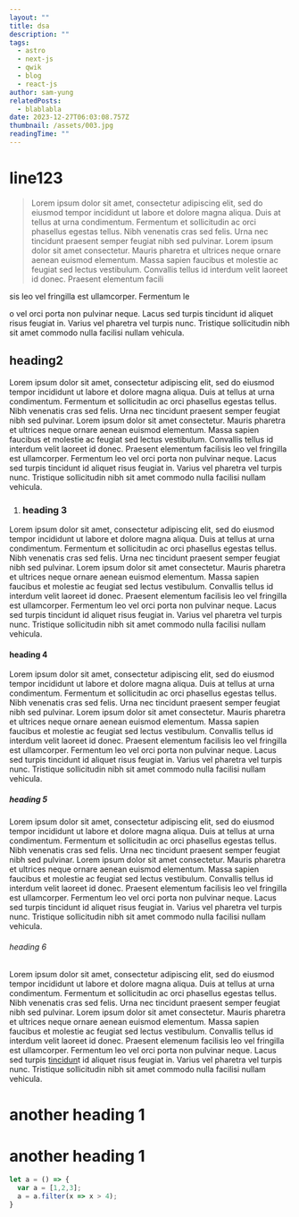 ```yaml
---
layout: ""
title: dsa
description: ""
tags:
  - astro
  - next-js
  - qwik
  - blog
  - react-js
author: sam-yung
relatedPosts:
  - blablabla
date: 2023-12-27T06:03:08.757Z
thumbnail: /assets/003.jpg
readingTime: ""
---
```

# line123

> Lorem ipsum dolor sit amet, consectetur adipiscing elit, sed do eiusmod tempor incididunt ut labore et dolore magna aliqua. Duis at tellus at urna condimentum. Fermentum et sollicitudin ac orci phasellus egestas tellus. Nibh venenatis cras sed felis. Urna nec tincidunt praesent semper feugiat nibh sed pulvinar. Lorem ipsum dolor sit amet consectetur. Mauris pharetra et ultrices neque ornare aenean euismod elementum. Massa sapien faucibus et molestie ac feugiat sed lectus vestibulum. Convallis tellus id interdum velit laoreet id donec. Praesent elementum facili

sis leo vel fringilla est ullamcorper. Fermentum le

o vel orci porta non pulvinar neque. Lacus sed turpis tincidunt id aliquet risus feugiat in. Varius vel pharetra vel turpis nunc. Tristique sollicitudin nibh sit amet commodo nulla facilisi nullam vehicula.

## heading2

Lorem ipsum dolor sit amet, consectetur adipiscing elit, sed do eiusmod tempor incididunt ut labore et dolore magna aliqua. Duis at tellus at urna condimentum. Fermentum et sollicitudin ac orci phasellus egestas tellus. Nibh venenatis cras sed felis. Urna nec tincidunt praesent semper feugiat nibh sed pulvinar. Lorem ipsum dolor sit amet consectetur. Mauris pharetra et ultrices neque ornare aenean euismod elementum. Massa sapien faucibus et molestie ac feugiat sed lectus vestibulum. Convallis tellus id interdum velit laoreet id donec. Praesent elementum facilisis leo vel fringilla est ullamcorper. Fermentum leo vel orci porta non pulvinar neque. Lacus sed turpis tincidunt id aliquet risus feugiat in. Varius vel pharetra vel turpis nunc. Tristique sollicitudin nibh sit amet commodo nulla facilisi nullam vehicula.

1. ### heading 3

Lorem ipsum dolor sit amet, consectetur adipiscing elit, sed do eiusmod tempor incididunt ut labore et dolore magna aliqua. Duis at tellus at urna condimentum. Fermentum et sollicitudin ac orci phasellus egestas tellus. Nibh venenatis cras sed felis. Urna nec tincidunt praesent semper feugiat nibh sed pulvinar. Lorem ipsum dolor sit amet consectetur. Mauris pharetra et ultrices neque ornare aenean euismod elementum. Massa sapien faucibus et molestie ac feugiat sed lectus vestibulum. Convallis tellus id interdum velit laoreet id donec. Praesent elementum facilisis leo vel fringilla est ullamcorper. Fermentum leo vel orci porta non pulvinar neque. Lacus sed turpis tincidunt id aliquet risus feugiat in. Varius vel pharetra vel turpis nunc. Tristique sollicitudin nibh sit amet commodo nulla facilisi nullam vehicula.

#### heading 4

Lorem ipsum dolor sit amet, consectetur adipiscing elit, sed do eiusmod tempor incididunt ut labore et dolore magna aliqua. Duis at tellus at urna condimentum. Fermentum et sollicitudin ac orci phasellus egestas tellus. Nibh venenatis cras sed felis. Urna nec tincidunt praesent semper feugiat nibh sed pulvinar. Lorem ipsum dolor sit amet consectetur. Mauris pharetra et ultrices neque ornare aenean euismod elementum. Massa sapien faucibus et molestie ac feugiat sed lectus vestibulum. Convallis tellus id interdum velit laoreet id donec. Praesent elementum facilisis leo vel fringilla est ullamcorper. Fermentum leo vel orci porta non pulvinar neque. Lacus sed turpis tincidunt id aliquet risus feugiat in. Varius vel pharetra vel turpis nunc. Tristique sollicitudin nibh sit amet commodo nulla facilisi nullam vehicula.

##### heading 5

Lorem ipsum dolor sit amet, consectetur adipiscing elit, sed do eiusmod tempor incididunt ut labore et dolore magna aliqua. Duis at tellus at urna condimentum. Fermentum et sollicitudin ac orci phasellus egestas tellus. Nibh venenatis cras sed felis. Urna nec tincidunt praesent semper feugiat nibh sed pulvinar. Lorem ipsum dolor sit amet consectetur. Mauris pharetra et ultrices neque ornare aenean euismod elementum. Massa sapien faucibus et molestie ac feugiat sed lectus vestibulum. Convallis tellus id interdum velit laoreet id donec. Praesent elementum facilisis leo vel fringilla est ullamcorper. Fermentum leo vel orci porta non pulvinar neque. Lacus sed turpis tincidunt id aliquet risus feugiat in. Varius vel pharetra vel turpis nunc. Tristique sollicitudin nibh sit amet commodo nulla facilisi nullam vehicula.

###### heading 6

Lorem ipsum dolor sit amet, consectetur adipiscing elit, sed do eiusmod tempor incididunt ut labore et dolore magna aliqua. Duis at tellus at urna condimentum. Fermentum et sollicitudin ac orci phasellus egestas tellus. Nibh venenatis cras sed felis. Urna nec tincidunt praesent semper feugiat nibh sed pulvinar. Lorem ipsum dolor sit amet consectetur. Mauris pharetra et ultrices neque ornare aenean euismod elementum. Massa sapien faucibus et molestie ac feugiat sed lectus vestibulum. Convallis tellus id interdum velit laoreet id donec. Praesent elemenum facilisis leo vel fringilla est ullamcorper. Fermentum leo vel orci porta non pulvinar neque. Lacus sed turpis [tincidun](#another-heading-1)t id aliquet risus feugiat in. Varius vel pharetra vel turpis nunc. Tristique sollicitudin nibh sit amet commodo nulla facilisi nullam vehicula.

# another heading 1

# another heading 1

```typescript
let a = () => {
  var a = [1,2,3];
  a = a.filter(x => x > 4);
}
```